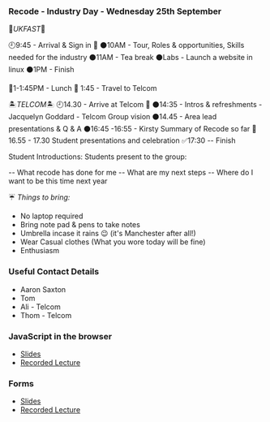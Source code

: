 ### Recode - Industry Day - Wednesday 25th September

:city_sunset:*UKFAST*:city_sunset:

:clock9:9:45 - Arrival & Sign in :car:
:black_circle:10AM - Tour, Roles & opportunities, Skills needed for the industry
:black_circle:11AM - Tea break
:black_circle:Labs - Launch a website in linux
:black_circle:1PM - Finish

:sandwich:1-1:45PM - Lunch
:blue_car: 1:45 - Travel to Telcom

:desert_island:*TELCOM*:desert_island:
:clock9:14.30 - Arrive at Telcom :blue_car:
:black_circle:14:35 -  Intros & refreshments - Jacquelyn Goddard - Telcom Group vision
:black_circle:14.45 - Area lead presentations & Q & A
:black_circle:16:45 -16:55 - Kirsty Summary of Recode so far
:cake: 16.55 - 17.30   Student presentations and celebration
:white_check_mark:17:30 -- Finish

Student Introductions:
Students present to the group:

-- What recode has done for me
-- What are my next steps
-- Where do I want to be this time next year

:umbrella: *Things to bring:*

- No laptop required
- Bring note pad & pens to take notes
- Umbrella incase it rains :wink: (it's Manchester after all!)
- Wear Casual clothes (What you wore today will be fine)
- Enthusiasm


### Useful Contact Details 

- Aaron Saxton
- Tom
- Ali - Telcom
- Thom - Telcom

### JavaScript in the browser 

* [Slides](https://docs.google.com/presentation/d/1pHKb5d8WfGwEGT2hRzxYbJ8mzETDUzIEQjRYEQzmDzs/edit?usp=sharing)
* [Recorded Lecture](https://drive.google.com/open?id=1gJ1Fy-7ITCim8felpiHZryjk0IO7LPBy)

### Forms
* [Slides](https://docs.google.com/presentation/d/1B8HHOHfkmZ9EvBNJj-avkkE5Y4tc93IeBciGM1RQWG0/edit?usp=sharing)
* [Recorded Lecture](https://drive.google.com/file/d/1Vp9WfS-OkhbBCeDZS0IsCtJ98S4QMnqm/view?usp=sharing)
